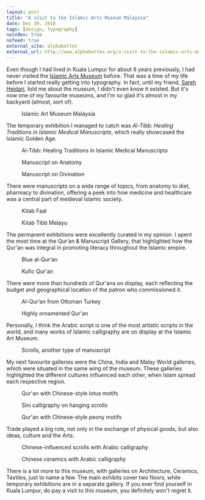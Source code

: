 ```yaml
---
layout: post
title: "A visit to the Islamic Arts Museum Malaysia"
date: Dec 30, 2018
tags: [design, typography]
noindex: true
nofeed: true
external_site: alphabettes
external_url: http://www.alphabettes.org/a-visit-to-the-islamic-arts-museum-malaysia/
---
```

Even though I had lived in Kuala Lumpur for about 8 years previously, I had never visited the [Islamic Arts Museum](http://www.iamm.org.my/) before. That was a time of my life before I started really getting into typography. In fact, until my friend, [Sareh Heidari](https://twitter.com/sareh88), told me about the museum, I didn't even know it existed. But it's now one of my favourite museums, and I'm so glad it's almost in my backyard (almost, sort of).

<figure>
    <figcaption>Islamic Art Museum Malaysia</figcaption>
    <img srcset="{{ site.url }}/assets/images/posts/iamm/iamm-480.jpg 480w, {{ site.url }}/assets/images/posts/iamm/iamm-640.jpg 640w, {{ site.url }}/assets/images/posts/iamm/iamm-960.jpg 960w, {{ site.url }}/assets/images/posts/iamm/iamm-1280.jpg 1280w" sizes="(max-width: 400px) 100vw, (max-width: 960px) 75vw, 640px" src="{{ site.url }}/assets/images/posts/iamm/iamm-640.jpg" alt="">
</figure>

The temporary exhibition I managed to catch was *Al-Tibb: Healing Traditions in Islamic Medical Manuscripts*, which really showcased the Islamic Golden Age.

<figure>
    <figcaption>Al-Tibb: Healing Traditions in Islamic Medical Manuscripts</figcaption>
    <img srcset="{{ site.url }}/assets/images/posts/iamm/medical-480.jpg 480w, {{ site.url }}/assets/images/posts/iamm/medical-640.jpg 640w, {{ site.url }}/assets/images/posts/iamm/medical-960.jpg 960w, {{ site.url }}/assets/images/posts/iamm/medical-1280.jpg 1280w" sizes="(max-width: 400px) 100vw, (max-width: 960px) 75vw, 640px" src="{{ site.url }}/assets/images/posts/iamm/medical-640.jpg" alt="">
</figure>

<figure>
    <figcaption>Manuscript on Anatomy</figcaption>
    <img srcset="{{ site.url }}/assets/images/posts/iamm/medical2-480.jpg 480w, {{ site.url }}/assets/images/posts/iamm/medical2-640.jpg 640w, {{ site.url }}/assets/images/posts/iamm/medical2-960.jpg 960w, {{ site.url }}/assets/images/posts/iamm/medical2-1280.jpg 1280w" sizes="(max-width: 400px) 100vw, (max-width: 960px) 75vw, 640px" src="{{ site.url }}/assets/images/posts/iamm/medical2-640.jpg" alt="">
</figure>

<figure>
    <figcaption>Manuscript on Divination</figcaption>
    <img srcset="{{ site.url }}/assets/images/posts/iamm/medical3-480.jpg 480w, {{ site.url }}/assets/images/posts/iamm/medical3-640.jpg 640w, {{ site.url }}/assets/images/posts/iamm/medical3-960.jpg 960w, {{ site.url }}/assets/images/posts/iamm/medical3-1280.jpg 1280w" sizes="(max-width: 400px) 100vw, (max-width: 960px) 75vw, 640px" src="{{ site.url }}/assets/images/posts/iamm/medical3-640.jpg" alt="">
</figure>

There were manuscripts on a wide range of topics, from anatomy to diet, pharmacy to divination, offering a peek into how medicine and healthcare was a central part of medieval Islamic society.

<figure>
    <figcaption>Kitab Faal</figcaption>
    <img srcset="{{ site.url }}/assets/images/posts/iamm/medical4-480.jpg 480w, {{ site.url }}/assets/images/posts/iamm/medical4-640.jpg 640w, {{ site.url }}/assets/images/posts/iamm/medical4-960.jpg 960w, {{ site.url }}/assets/images/posts/iamm/medical4-1280.jpg 1280w" sizes="(max-width: 400px) 100vw, (max-width: 960px) 75vw, 640px" src="{{ site.url }}/assets/images/posts/iamm/medical4-640.jpg" alt="">
</figure>

<figure>
    <figcaption>Kitab Tibb Melayu</figcaption>
    <img srcset="{{ site.url }}/assets/images/posts/iamm/medical5-480.jpg 480w, {{ site.url }}/assets/images/posts/iamm/medical5-640.jpg 640w, {{ site.url }}/assets/images/posts/iamm/medical5-960.jpg 960w, {{ site.url }}/assets/images/posts/iamm/medical5-1280.jpg 1280w" sizes="(max-width: 400px) 100vw, (max-width: 960px) 75vw, 640px" src="{{ site.url }}/assets/images/posts/iamm/medical5-640.jpg" alt="">
</figure>

The permanent exhibitions were excellently curated in my opinion. I spent the most time at the Qur’an & Manuscript Gallery, that highlighted how the Qur'an was integral in promoting literacy throughout the Islamic empire.

<figure>
    <figcaption>Blue al-Qur’an</figcaption>
    <img srcset="{{ site.url }}/assets/images/posts/iamm/quran-480.jpg 480w, {{ site.url }}/assets/images/posts/iamm/quran-640.jpg 640w, {{ site.url }}/assets/images/posts/iamm/quran-960.jpg 960w, {{ site.url }}/assets/images/posts/iamm/quran-1280.jpg 1280w" sizes="(max-width: 400px) 100vw, (max-width: 960px) 75vw, 640px" src="{{ site.url }}/assets/images/posts/iamm/quran-640.jpg" alt="">
</figure>

<figure>
    <figcaption>Kufic Qur'an</figcaption>
    <img srcset="{{ site.url }}/assets/images/posts/iamm/quran2-480.jpg 480w, {{ site.url }}/assets/images/posts/iamm/quran2-640.jpg 640w, {{ site.url }}/assets/images/posts/iamm/quran2-960.jpg 960w, {{ site.url }}/assets/images/posts/iamm/quran2-1280.jpg 1280w" sizes="(max-width: 400px) 100vw, (max-width: 960px) 75vw, 640px" src="{{ site.url }}/assets/images/posts/iamm/quran2-640.jpg" alt="">
</figure>

There were more than hundreds of Qur'ans on display, each reflecting the budget and geographical location of the patron who commissioned it.

<figure>
    <figcaption>Al-Qur’an from Ottoman Turkey</figcaption>
    <img srcset="{{ site.url }}/assets/images/posts/iamm/quran3-480.jpg 480w, {{ site.url }}/assets/images/posts/iamm/quran3-640.jpg 640w, {{ site.url }}/assets/images/posts/iamm/quran3-960.jpg 960w, {{ site.url }}/assets/images/posts/iamm/quran3-1280.jpg 1280w" sizes="(max-width: 400px) 100vw, (max-width: 960px) 75vw, 640px" src="{{ site.url }}/assets/images/posts/iamm/quran3-640.jpg" alt="">
</figure>

<figure>
    <figcaption>Highly ornamented Qur'an</figcaption>
    <img srcset="{{ site.url }}/assets/images/posts/iamm/quran4-480.jpg 480w, {{ site.url }}/assets/images/posts/iamm/quran4-640.jpg 640w, {{ site.url }}/assets/images/posts/iamm/quran4-960.jpg 960w, {{ site.url }}/assets/images/posts/iamm/quran4-1280.jpg 1280w" sizes="(max-width: 400px) 100vw, (max-width: 960px) 75vw, 640px" src="{{ site.url }}/assets/images/posts/iamm/quran4-640.jpg" alt="">
</figure>

Personally, I think the Arabic script is one of the most artistic scripts in the world, and many works of Islamic calligraphy are on display at the Islamic Art Museum.

<figure>
    <figcaption>Scrolls, another type of manuscript</figcaption>
    <img srcset="{{ site.url }}/assets/images/posts/iamm/scrolls-480.jpg 480w, {{ site.url }}/assets/images/posts/iamm/scrolls-640.jpg 640w, {{ site.url }}/assets/images/posts/iamm/scrolls-960.jpg 960w, {{ site.url }}/assets/images/posts/iamm/scrolls-1280.jpg 1280w" sizes="(max-width: 400px) 100vw, (max-width: 960px) 75vw, 640px" src="{{ site.url }}/assets/images/posts/iamm/scrolls-640.jpg" alt="">
</figure>

My next favourite galleries were the China, India and Malay World galleries, which were situated in the same wing of the museum. These galleries highlighted the different cultures influenced each other, when Islam spread each respective region.

<figure>
    <figcaption>Qur'an with Chinese-style lotus motifs</figcaption>
    <img srcset="{{ site.url }}/assets/images/posts/iamm/cg-480.jpg 480w, {{ site.url }}/assets/images/posts/iamm/cg-640.jpg 640w, {{ site.url }}/assets/images/posts/iamm/cg-960.jpg 960w, {{ site.url }}/assets/images/posts/iamm/cg-1280.jpg 1280w" sizes="(max-width: 400px) 100vw, (max-width: 960px) 75vw, 640px" src="{{ site.url }}/assets/images/posts/iamm/cg-640.jpg" alt="">
</figure>

<figure>
    <figcaption>Sini calligraphy on hanging scrolls</figcaption>
    <img srcset="{{ site.url }}/assets/images/posts/iamm/cg2-480.jpg 480w, {{ site.url }}/assets/images/posts/iamm/cg2-640.jpg 640w, {{ site.url }}/assets/images/posts/iamm/cg2-960.jpg 960w, {{ site.url }}/assets/images/posts/iamm/cg2-1280.jpg 1280w" sizes="(max-width: 400px) 100vw, (max-width: 960px) 75vw, 640px" src="{{ site.url }}/assets/images/posts/iamm/cg2-640.jpg" alt="">
</figure>

<figure>
    <figcaption>Qur'an with Chinese-style peony motifs</figcaption>
    <img srcset="{{ site.url }}/assets/images/posts/iamm/cg3-480.jpg 480w, {{ site.url }}/assets/images/posts/iamm/cg3-640.jpg 640w, {{ site.url }}/assets/images/posts/iamm/cg3-960.jpg 960w, {{ site.url }}/assets/images/posts/iamm/cg3-1280.jpg 1280w" sizes="(max-width: 400px) 100vw, (max-width: 960px) 75vw, 640px" src="{{ site.url }}/assets/images/posts/iamm/cg3-640.jpg" alt="">
</figure>

Trade played a big role, not only in the exchange of physical goods, but also ideas, culture and the Arts.

<figure>
    <figcaption>Chinese-influenced scrolls with Arabic calligraphy</figcaption>
    <img srcset="{{ site.url }}/assets/images/posts/iamm/cg4-480.jpg 480w, {{ site.url }}/assets/images/posts/iamm/cg4-640.jpg 640w, {{ site.url }}/assets/images/posts/iamm/cg4-960.jpg 960w, {{ site.url }}/assets/images/posts/iamm/cg4-1280.jpg 1280w" sizes="(max-width: 400px) 100vw, (max-width: 960px) 75vw, 640px" src="{{ site.url }}/assets/images/posts/iamm/cg4-640.jpg" alt="">
</figure>

<figure>
    <figcaption>Chinese ceramics with Arabic calligraphy</figcaption>
    <img srcset="{{ site.url }}/assets/images/posts/iamm/ceramics-480.jpg 480w, {{ site.url }}/assets/images/posts/iamm/ceramics-640.jpg 640w, {{ site.url }}/assets/images/posts/iamm/ceramics-960.jpg 960w, {{ site.url }}/assets/images/posts/iamm/ceramics-1280.jpg 1280w" sizes="(max-width: 400px) 100vw, (max-width: 960px) 75vw, 640px" src="{{ site.url }}/assets/images/posts/iamm/ceramics-640.jpg" alt="">
</figure>

There is a lot more to this museum, with galleries on Architecture, Ceramics, Textiles, just to name a few. The main exhibits cover two floors, while temporary exhibitions are in a separate gallery. If you ever find yourself in Kuala Lumpur, do pay a visit to this museum, you definitely won't regret it.